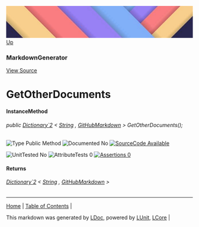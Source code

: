 ![](../Content/LDoc-banner-small.png "")
[Up](MarkdownGenerator.md)
### MarkdownGenerator
[View Source](../Markdown/MarkdownGenerator.cs)
# GetOtherDocuments
#### InstanceMethod
###### public  <a href="https://www.google.com/#q=C%23+System.Collections.Generic.Dictionary<TKey, TValue>" alt="Search for 'System.Collections.Generic.Dictionary<TKey, TValue>'" target="_blank">Dictionary`2</a> &lt; <a href="https://www.google.com/#q=C%23+System.String" alt="Search for 'System.String'" target="_blank">String</a> , [GitHubMarkdown](GitHubMarkdown.md) &gt; GetOtherDocuments();

![Type Public Method](http://b.repl.ca/v1/Type-Public%20Method-lightgrey.png "") ![Documented No](http://b.repl.ca/v1/Documented-No-red.png "") [![SourceCode Available](http://b.repl.ca/v1/SourceCode-Available-brightgreen.png "")](../Markdown/MarkdownGenerator.cs#L295)

![UnitTested No](http://b.repl.ca/v1/UnitTested-No-lightgrey.png "") ![AttributeTests 0](http://b.repl.ca/v1/AttributeTests-0-lightgrey.png "") [![Assertions 0](http://b.repl.ca/v1/Assertions-0-lightgrey.png "")](../Markdown/MarkdownGenerator.cs)
#### Returns
######  <a href="https://www.google.com/#q=C%23+System.Collections.Generic.Dictionary<TKey, TValue>" alt="Search for 'System.Collections.Generic.Dictionary<TKey, TValue>'" target="_blank">Dictionary`2</a> &lt; <a href="https://www.google.com/#q=C%23+System.String" alt="Search for 'System.String'" target="_blank">String</a> , [GitHubMarkdown](GitHubMarkdown.md) &gt;
---

[Home](../../README.md) | [Table of Contents](../../TableOfContents.md) | 


This markdown was generated by [LDoc](https://github.com/CodeSingularity/LDoc), powered by [LUnit](https://github.com/CodeSingularity/LUnit), [LCore](https://github.com/CodeSingularity/LCore) | 

